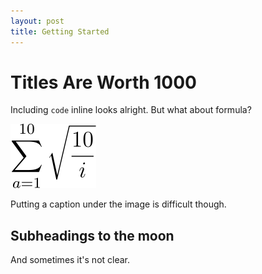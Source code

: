 ```yaml
---
layout: post
title: Getting Started
---
```


# Titles Are Worth 1000

Including `code` inline looks alright. But what about formula?

<img src="./formula-1.svg" title="testing a title"/>

Putting a caption under the image is difficult though.

## Subheadings to the moon

And sometimes it's not clear.




